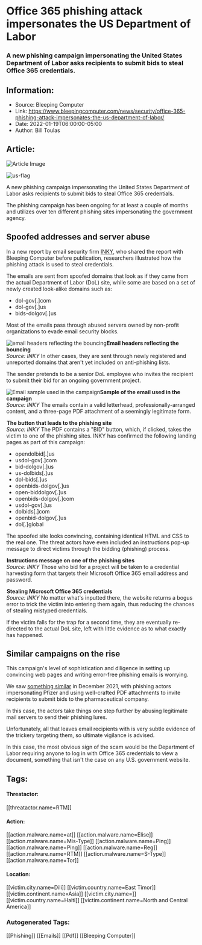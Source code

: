# Office 365 phishing attack impersonates the US Department of Labor
### A new phishing campaign impersonating the United States Department of Labor asks recipients to submit bids to steal Office 365 credentials.

## Information:
+ Source: Bleeping Computer
+ Link: https://www.bleepingcomputer.com/news/security/office-365-phishing-attack-impersonates-the-us-department-of-labor/
+ Date: 2022-01-19T06:00:00-05:00
+ Author: Bill Toulas


## Article:
![Article Image](https://www.bleepstatic.com/content/hl-images/2021/12/08/USA_flag.jpg)

![us-flag](https://www.bleepstatic.com/content/hl-images/2021/12/08/USA_flag.jpg?rand=145695813)


A new phishing campaign impersonating the United States Department of Labor asks recipients to submit bids to steal Office 365 credentials.


The phishing campaign has been ongoing for at least a couple of months and utilizes over ten different phishing sites impersonating the government agency.


Spoofed addresses and server abuse
----------------------------------


In a new report by email security firm [INKY](https://www.inky.com/blog/fresh-phish-phishers-lure-victims-with-fake-invites-to-bid-on-nonexistent-federal-projects), who shared the report with Bleeping Computer before publication, researchers illustrated how the phishing attack is used to steal credentials.


The emails are sent from spoofed domains that look as if they came from the actual Department of Labor (DoL) site, while some are based on a set of newly created look-alike domains such as:


* dol-gov[.]com
* dol-gov[.]us
* bids-dolgov[.]us

Most of the emails pass through abused servers owned by non-profit organizations to evade email security blocks.



![email headers reflecting the bouncing](https://www.bleepstatic.com/images/news/u/1220909/Phishing/email-headers.jpg)**Email headers reflecting the bouncing**  
*Source: INKY*
In other cases, they are sent through newly registered and unreported domains that aren't yet included on anti-phishing lists.


The sender pretends to be a senior DoL employee who invites the recipient to submit their bid for an ongoing government project.



![Email sample used in the campaign](https://www.bleepstatic.com/images/news/u/1220909/Phishing/email-sample.jpg)**Sample of the email used in the campaign**  
*Source: INKY*
The emails contain a valid letterhead, professionally-arranged content, and a three-page PDF attachment of a seemingly legitimate form.



![The button that leads to the phishing site](data:image/gif;base64,R0lGODlhAQABAAAAACH5BAEKAAEALAAAAAABAAEAAAICTAEAOw==)**The button that leads to the phishing site**  
*Source: INKY*
The PDF contains a "BID" button, which, if clicked, takes the victim to one of the phishing sites. INKY has confirmed the following landing pages as part of this campaign:


* opendolbid[.]us
* usdol-gov[.]com
* bid-dolgov[.]us
* us-dolbids[.]us
* dol-bids[.]us
* openbids-dolgov[.]us
* open-biddolgov[.]us
* openbids-dolgov[.]com
* usdol-gov[.]us
* dolbids[.]com
* openbid-dolgov[.]us
* dol[.]global

The spoofed site looks convincing, containing identical HTML and CSS to the real one. The threat actors have even included an instructions pop-up message to direct victims through the bidding (phishing) process.



![Instructions message on one of the phishing sites](data:image/gif;base64,R0lGODlhAQABAAAAACH5BAEKAAEALAAAAAABAAEAAAICTAEAOw==)**Instructions message on one of the phishing sites**  
*Source: INKY*
Those who bid for a project will be taken to a credential harvesting form that targets their Microsoft Office 365 email address and password.



![Stealing victim's credentials](data:image/gif;base64,R0lGODlhAQABAAAAACH5BAEKAAEALAAAAAABAAEAAAICTAEAOw==)**Stealing Microsoft Office 365 credentials**  
*Source: INKY*
No matter what's inputted there, the website returns a bogus error to trick the victim into entering them again, thus reducing the chances of stealing mistyped credentials.


If the victim falls for the trap for a second time, they are eventually re-directed to the actual DoL site, left with little evidence as to what exactly has happened.


Similar campaigns on the rise
-----------------------------


This campaign's level of sophistication and diligence in setting up convincing web pages and writing error-free phishing emails is worrying.


We saw [something similar](https://www.bleepingcomputer.com/news/security/phishing-attacks-impersonate-pfizer-in-fake-requests-for-quotation/) in December 2021, with phishing actors impersonating Pfizer and using well-crafted PDF attachments to invite recipients to submit bids to the pharmaceutical company.


In this case, the actors take things one step further by abusing legitimate mail servers to send their phishing lures.


Unfortunately, all that leaves email recipients with is very subtle evidence of the trickery targeting them, so ultimate vigilance is advised.


In this case, the most obvious sign of the scam would be the Department of Labor requiring anyone to log in with Office 365 credentials to view a document, something that isn't the case on any U.S. government website.





## Tags:

#### Threatactor:
[[threatactor.name=RTM]]

#### Action:
[[action.malware.name=at]] [[action.malware.name=Elise]] [[action.malware.name=Mis-Type]] [[action.malware.name=Ping]] [[action.malware.name=Ping]] [[action.malware.name=Reg]] [[action.malware.name=RTM]] [[action.malware.name=S-Type]] [[action.malware.name=Tor]]

#### Location:
[[victim.city.name=Dili]] [[victim.country.name=East Timor]] [[victim.continent.name=Asia]] [[victim.city.name=]] [[victim.country.name=Haiti]] [[victim.continent.name=North and Central America]]

### Autogenerated Tags:
[[Phishing]] [[Emails]] [[Pdf]] [[Bleeping Computer]]

